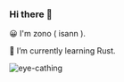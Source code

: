 ### Hi there 👋
😀 I'm zono ( isann ).

🌱 I’m currently learning Rust.

![eye-cathing](https://photo.isann.info/wp-content/uploads/2019/04/R0004897-1024x678.jpeg "title")
